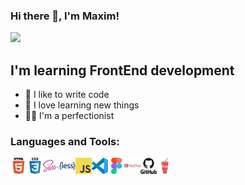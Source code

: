 ### Hi there 👋, I'm Maxim!

![](https://komarev.com/ghpvc/?username=doodle-sack-fd)

## I'm learning FrontEnd development
- 💪 I like to write code
- 🥅 I love learning new things
- 🤹🏽 I'm a perfectionist 

### Languages and Tools:

<img align="left" alt="HTML5" width="26px" src="https://raw.githubusercontent.com/github/explore/80688e429a7d4ef2fca1e82350fe8e3517d3494d/topics/html/html.png" />
<img align="left" alt="CSS3" width="26px" src="https://raw.githubusercontent.com/github/explore/80688e429a7d4ef2fca1e82350fe8e3517d3494d/topics/css/css.png" />
<img align="left" alt="Sass" width="26px" src="https://raw.githubusercontent.com/github/explore/80688e429a7d4ef2fca1e82350fe8e3517d3494d/topics/sass/sass.png" />
<img align="left" alt="less" width="26px" src="https://github.com/devicons/devicon/blob/master/icons/less/less-plain-wordmark.svg" />
<img align="left" alt="JavaScript" width="26px" src="https://raw.githubusercontent.com/github/explore/80688e429a7d4ef2fca1e82350fe8e3517d3494d/topics/javascript/javascript.png" />
<img align="left" alt="Visual Studio Code" width="26px" src="https://raw.githubusercontent.com/github/explore/80688e429a7d4ef2fca1e82350fe8e3517d3494d/topics/visual-studio-code/visual-studio-code.png" />
<img align="left" alt="less" width="26px" src="https://github.com/devicons/devicon/blob/master/icons/figma/figma-original.svg" />
<img align="left" alt="less" width="26px" src="https://github.com/devicons/devicon/blob/master/icons/filezilla/filezilla-plain-wordmark.svg" />
<img align="left" alt="less" width="26px" src="https://github.com/devicons/devicon/blob/master/icons/github/github-original-wordmark.svg" />
<img align="left" alt="less" width="26px" src="https://github.com/devicons/devicon/blob/master/icons/gulp/gulp-plain.svg" />


